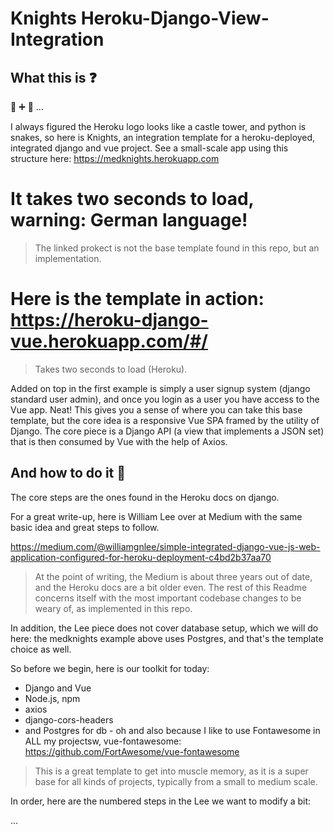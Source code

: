 # Knights Heroku-Django-View-Integration

## What this is :question:

:european_castle: :heavy_plus_sign: :snake: ...

I always figured the Heroku logo looks like a castle tower, and python is snakes, so here is Knights, an integration template for a heroku-deployed, integrated django and vue project. See a small-scale app using this structure here: https://medknights.herokuapp.com 

# It takes two seconds to load, warning: German language! 

> The linked prokect is not the base template found in this repo, but an implementation.

# Here is the template in action: https://heroku-django-vue.herokuapp.com/#/

> Takes two seconds to load (Heroku).

Added on top in the first example is simply a user signup system (django standard user admin), and once you login as a user you have access to the Vue app. Neat! This gives you a sense of where you can take this base template, but the core idea is a responsive Vue SPA framed by the utility of Django. The core piece is a Django API (a view that implements a JSON set) that is then consumed by Vue with the help of Axios.

## And how to do it :rocket:

The core steps are the ones found in the Heroku docs on django. 

For a great write-up, here is William Lee over at Medium with the same basic idea and great steps to follow.

https://medium.com/@williamgnlee/simple-integrated-django-vue-js-web-application-configured-for-heroku-deployment-c4bd2b37aa70

> At the point of writing, the Medium is about three years out of date, and the Heroku docs are a bit older even. The rest of this Readme concerns itself with the most important codebase changes to be weary of, as implemented in this repo.

In addition, the Lee piece does not cover database setup, which we will do here: the medknights example above uses Postgres, and that's the template choice as well.

So before we begin, here is our toolkit for today:

- Django and Vue
- Node.js, npm
- axios
- django-cors-headers
- and Postgres for db
- oh and also because I like to use Fontawesome in ALL my projectsw, vue-fontawesome: https://github.com/FortAwesome/vue-fontawesome

> This is a great template to get into muscle memory, as it is a super base for all kinds of projects, typically from a small to medium scale.

In order, here are the numbered steps in the Lee we want to modify a bit:

...




